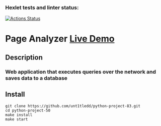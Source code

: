 ### Hexlet tests and linter status:
[![Actions Status](https://github.com/unt1tledd/python-project-83/workflows/hexlet-check/badge.svg)](https://github.com/unt1tledd/python-project-83/actions)

# Page Analyzer <a href=https://python-project-83-production-56f9.up.railway.app>Live Demo</a>

## Description
### Web application that executes queries over the network and saves data to a database

## Install
```
git clone https://github.com/unt1tledd/python-project-83.git
cd python-project-50
make install
make start
```
